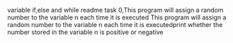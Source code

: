 variable if,else and while readme
task 0,This program will assign a random number to the variable n each time it is executed
This program will assign a random number to the variable n each time it is executedprint whether the number stored in the variable n is positive or negative
